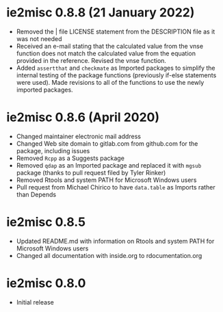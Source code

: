 ﻿# ie2misc 0.8.8 (21 January 2022)

* Removed the | file LICENSE statement from the DESCRIPTION file as it was not needed
* Received an e-mail stating that the calculated value from the vnse function does not match the calculated value from the equation provided in the reference. Revised the vnse function.
* Added `assertthat` and `checkmate` as Imported packages to simplify the internal testing of the package functions (previously if-else statements were used). Made revisions to all of the functions to use the newly imported packages.



# ie2misc 0.8.6 (April 2020)

* Changed maintainer electronic mail address
* Changed Web site domain to gitlab.com from github.com for the package, including issues
* Removed `Rcpp` as a Suggests package
* Removed `qdap` as an Imported package and replaced it with `mgsub` package (thanks to pull request filed by Tyler Rinker)
* Removed Rtools and system PATH for Microsoft Windows users
* Pull request from Michael Chirico to have `data.table` as Imports rather than Depends


# ie2misc 0.8.5

* Updated README.md with information on Rtools and system PATH for Microsoft Windows users
* Changed all documentation with inside.org to rdocumentation.org


# ie2misc 0.8.0

* Initial release
